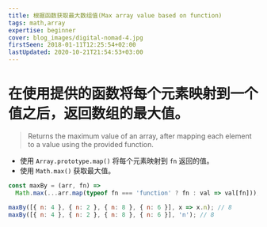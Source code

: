 ```yaml
---
title: 根据函数获取最大数组值(Max array value based on function)
tags: math,array
expertise: beginner
cover: blog_images/digital-nomad-4.jpg
firstSeen: 2018-01-11T12:25:54+02:00
lastUpdated: 2020-10-21T21:54:53+03:00
---
```


# 在使用提供的函数将每个元素映射到一个值之后，返回数组的最大值。
> Returns the maximum value of an array, after mapping each element to a value using the provided function.

- 使用 `Array.prototype.map()` 将每个元素映射到 `fn` 返回的值。
- 使用 `Math.max()` 获取最大值。

```js
const maxBy = (arr, fn) =>
  Math.max(...arr.map(typeof fn === 'function' ? fn : val => val[fn]));
```

```js
maxBy([{ n: 4 }, { n: 2 }, { n: 8 }, { n: 6 }], x => x.n); // 8
maxBy([{ n: 4 }, { n: 2 }, { n: 8 }, { n: 6 }], 'n'); // 8
```
